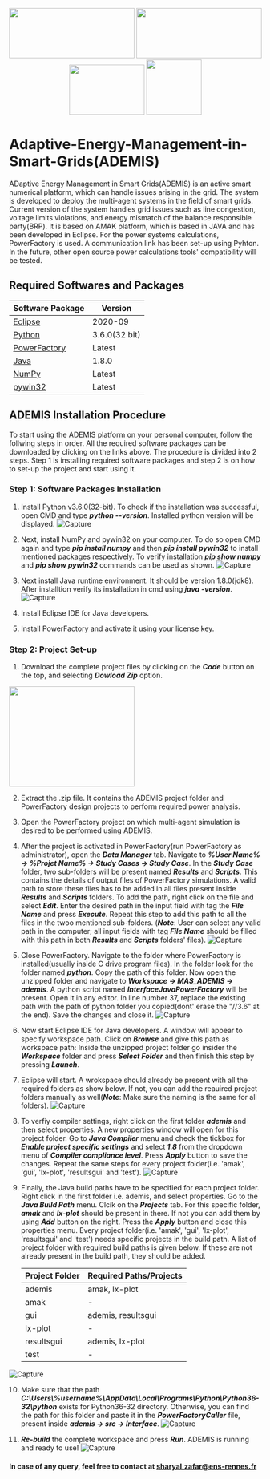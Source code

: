 <p align="center">
  <img width="250" height="100" src="https://user-images.githubusercontent.com/73366653/97095321-45e05a00-165e-11eb-9c60-b90723caba4a.png">
  <img width="250" height="100" src="https://user-images.githubusercontent.com/73366653/97095369-b8513a00-165e-11eb-9ef2-e2fcef626f88.jpeg">
  <img width="150" height="100" src="https://user-images.githubusercontent.com/73366653/97095285-c0f54080-165d-11eb-82bf-e0c032a1e333.png">    
  <img width="110" height="110" src="https://user-images.githubusercontent.com/73366653/97095257-825f8600-165d-11eb-8704-c998a9fae1ce.png"> 
   
</p>

# Adaptive-Energy-Management-in-Smart-Grids(ADEMIS)
ADaptive Energy Management in Smart Grids(ADEMIS) is an active smart numerical platform, which can handle issues arising in the grid. The system is developed to deploy the multi-agent systems in the field of smart grids. Current version of the system handles grid issues such as line congestion, voltage limits violations, and energy mismatch of the balance responsible party(BRP). It is based on AMAK platform, which is based in JAVA and has been developed in Eclipse. For the power systems calculations, PowerFactory is used. A communication link has been set-up using Pyhton. In the future, other open source power calculations tools' compatibility will be tested.

## Required Softwares and Packages
Software Package  | Version 
------------- | -------------
[Eclipse](https://www.eclipse.org/downloads/)  | 2020-09
[Python](https://www.python.org/downloads/release/python-360/)  | 3.6.0(32 bit)
[PowerFactory](https://www.digsilent.de/en/downloads.html)  | Latest
[Java](https://www.oracle.com/java/technologies/javase/javase-jdk8-downloads.html)  | 1.8.0
[NumPy](https://numpy.org/)  | Latest
[pywin32](https://pypi.org/project/pywin32/)  | Latest 

## ADEMIS Installation Procedure 
To start using the ADEMIS platform on your personal computer, follow the follwing steps in order. All the required software packages can be downloaded by clicking on the links above. The procedure is divided into 2 steps. Step 1 is installing required software packages and step 2 is on how to set-up the project and start using it.

### Step 1: Software Packages Installation
1. Install Python v3.6.0(32-bit). To check if the installation was successful, open CMD and type ***python --version***. Installed python version will be displayed. 
![Capture](https://user-images.githubusercontent.com/73366653/97092630-ca72ae80-1645-11eb-81de-6096057e924e.PNG)

1. Next, install NumPy and pywin32 on your computer. To do so open CMD again and type ***pip install numpy*** and then ***pip install pywin32*** to install mentioned packages respectively. To verify installation ***pip show numpy*** and ***pip show pywin32*** commands can be used as shown. 
![Capture](https://user-images.githubusercontent.com/73366653/97092608-913a3e80-1645-11eb-90ce-3835afb33aa9.PNG)

1. Next install Java runtime environment. It should be version 1.8.0(jdk8). After installtion verify its installation in cmd using ***java -version***. 
![Capture](https://user-images.githubusercontent.com/73366653/97092818-589b6480-1647-11eb-9c17-f3ee7fa81094.PNG)

1. Install Eclipse IDE for Java developers. 

1. Install PowerFactory and activate it using your license key. 

### Step 2: Project Set-up
1. Download the complete project files by clicking on the ***Code*** button on the top, and selecting ***Dowload Zip*** option. 
<img width="250" height="200" src="https://user-images.githubusercontent.com/73366653/97093684-6a343a80-164e-11eb-84ac-3a3381532f19.png">

2. Extract the .zip file. It contains the ADEMIS project folder and PowerFactory design projects to perform required power analysis. 

1. Open the PowerFactory project on which multi-agent simulation is desired to be performed using ADEMIS. 

1. After the project is activated in PowerFactory(run PowerFactory as administrator), open the ***Data Manager*** tab. Navigate to ***%User Name% -> %Projet Name% -> Study Cases -> Study Case***. In the ***Study Case*** folder, two sub-folders will be present named ***Results*** and ***Scripts***. This contains the details of output files of PowerFactory simulations. A valid path to store these files has to be added in all files present inside ***Results*** and ***Scripts*** folders. To add the path, right click on the file and select ***Edit***. Enter the desired path in the input field with tag the ***File Name*** and press ***Execute***. Repeat this step to add this path to all the files in the twoo mentioned sub-folders. 
(***Note***: User can select any valid path in the computer; all input fields with tag ***File Name*** should be filled with this path in both ***Results*** and ***Scripts*** folders' files). 
![Capture](https://user-images.githubusercontent.com/73366653/97095237-344a8280-165d-11eb-8655-1e20084899c0.PNG)


1. Close PowerFactory. Navigate to the folder where PowerFactory is installed(usually inside C drive program files). In the folder look for the folder named ***python***. Copy the path of this folder. Now open the unzipped folder and navigate to ***Workspace -> MAS_ADEMIS -> ademis***. A python script named ***InterfaceJavaPowerFactory*** will be present. Open it in any editor. In line number 37, replace the existing path with the path of python folder you copied(dont' erase the "//3.6" at the end). Save the changes and close it. 
![Capture](https://user-images.githubusercontent.com/73366653/97095938-c191d500-1665-11eb-9846-75c37bf5db91.PNG)

1. Now start Eclipse IDE for Java developers. A window will appear to specify workspace path. Click on ***Browse*** and give this path as workspace path: Inside the unzipped project folder go insider the ***Workspace*** folder and press ***Select Folder*** and then finish this step by pressing ***Launch***. 

1. Eclipse will start. A wrokspace should already be present with all the required folders as show below. If not, you can add the reauired project folders manually as well(***Note***: Make sure the naming is the same for all folders).
![Capture](https://user-images.githubusercontent.com/73366653/97096203-e20f5e80-1668-11eb-8306-ea5c8d24268e.PNG)

1. To verfiy compiler settings, right click on the first folder ***ademis*** and then select properties. A new properties window will open for this project folder. Go to ***Java Compiler*** menu and check the tickbox for ***Enable project specific settings*** and select ***1.8*** from the dropdown menu of ***Compiler compliance level***. Press ***Apply*** button to save the changes. Repeat the same steps for every project folder(i.e. 'amak', 'gui', 'lx-plot', 'resultsgui' and 'test').
![Capture](https://user-images.githubusercontent.com/73366653/97096277-0e77aa80-166a-11eb-8ecf-1c08490e384f.PNG)

1. Finally, the Java build paths have to be specified for each project folder. Right click in the first folder i.e. ademis, and select properties. Go to the ***Java Build Path*** menu. Clcik on the ***Projects*** tab. For this specific folder, ***amak*** and ***lx-plot*** should be present in there. If not you can add them by using ***Add*** button on the right. Press the ***Apply*** button and close this properties menu. Every project folder(i.e. 'amak', 'gui', 'lx-plot', 'resultsgui' and 'test') needs specific projects in the build path. A list of project folder with required build paths is given below. If these are not already present in the build path, they should be added. 

    Project Folder  | Required Paths/Projects
    ------------- | -------------
    ademis  | amak, lx-plot
    amak  |  - 
    gui  | ademis, resultsgui
    lx-plot | -
    resultsgui  | ademis, lx-plot
    test  | -

  ![Capture](https://user-images.githubusercontent.com/73366653/97096574-6a403480-1666-11eb-8048-455f18345b66.PNG)

10. Make sure that the path ***C:\\Users\\%username%\\AppData\\Local\\Programs\\Python\\Python36-32\\python*** exists for Python36-32 directory. Otherwise, you can find the path for this folder and paste it in the ***PowerFactoryCaller*** file, present inside ***ademis -> src -> Interface***. 
![Capture](https://user-images.githubusercontent.com/73366653/97096697-c6f01f00-1667-11eb-900a-514643f32595.PNG)

1. ***Re-build*** the complete workspace and press ***Run***. ADEMIS is running and ready to use! 
![Capture](https://user-images.githubusercontent.com/73366653/97096770-965cb500-1668-11eb-8467-d39c1f31f97b.PNG)


#### In case of any query, feel free to contact at [sharyal.zafar@ens-rennes.fr](sharyal.zafar@ens-rennes.fr)
